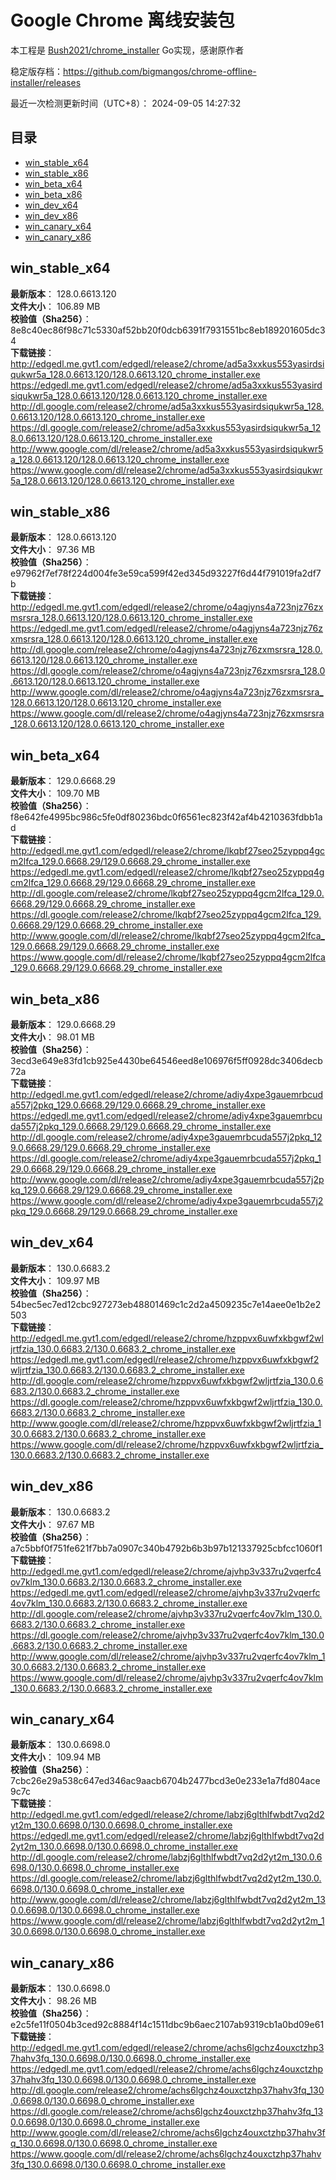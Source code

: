 # Google Chrome 离线安装包
本工程是 [Bush2021/chrome_installer](https://github.com/Bush2021/chrome_installer) Go实现，感谢原作者

稳定版存档：<https://github.com/bigmangos/chrome-offline-installer/releases>

最近一次检测更新时间（UTC+8）：
2024-09-05 14:27:32

## 目录
* [win_stable_x64](https://github.com/bigmangos/chrome-offline-installer?tab=readme-ov-file#win_stable_x64)
* [win_stable_x86](https://github.com/bigmangos/chrome-offline-installer?tab=readme-ov-file#win_stable_x86)
* [win_beta_x64](https://github.com/bigmangos/chrome-offline-installer?tab=readme-ov-file#win_beta_x64)
* [win_beta_x86](https://github.com/bigmangos/chrome-offline-installer?tab=readme-ov-file#win_beta_x86)
* [win_dev_x64](https://github.com/bigmangos/chrome-offline-installer?tab=readme-ov-file#win_dev_x64)
* [win_dev_x86](https://github.com/bigmangos/chrome-offline-installer?tab=readme-ov-file#win_dev_x86)
* [win_canary_x64](https://github.com/bigmangos/chrome-offline-installer?tab=readme-ov-file#win_canary_x64)
* [win_canary_x86](https://github.com/bigmangos/chrome-offline-installer?tab=readme-ov-file#win_canary_x86)

## win_stable_x64
**最新版本**： 128.0.6613.120  
**文件大小**： 106.89 MB  
**校验值（Sha256）**： 8e8c40ec86f98c71c5330af52bb20f0dcb6391f7931551bc8eb189201605dc34  
**下载链接**：
http://edgedl.me.gvt1.com/edgedl/release2/chrome/ad5a3xxkus553yasirdsiqukwr5a_128.0.6613.120/128.0.6613.120_chrome_installer.exe
https://edgedl.me.gvt1.com/edgedl/release2/chrome/ad5a3xxkus553yasirdsiqukwr5a_128.0.6613.120/128.0.6613.120_chrome_installer.exe
http://dl.google.com/release2/chrome/ad5a3xxkus553yasirdsiqukwr5a_128.0.6613.120/128.0.6613.120_chrome_installer.exe
https://dl.google.com/release2/chrome/ad5a3xxkus553yasirdsiqukwr5a_128.0.6613.120/128.0.6613.120_chrome_installer.exe
http://www.google.com/dl/release2/chrome/ad5a3xxkus553yasirdsiqukwr5a_128.0.6613.120/128.0.6613.120_chrome_installer.exe
https://www.google.com/dl/release2/chrome/ad5a3xxkus553yasirdsiqukwr5a_128.0.6613.120/128.0.6613.120_chrome_installer.exe
## win_stable_x86
**最新版本**： 128.0.6613.120  
**文件大小**： 97.36 MB  
**校验值（Sha256）**： e97962f7ef78f224d004fe3e59ca599f42ed345d93227f6d44f791019fa2df7b  
**下载链接**：
http://edgedl.me.gvt1.com/edgedl/release2/chrome/o4agjyns4a723njz76zxmsrsra_128.0.6613.120/128.0.6613.120_chrome_installer.exe
https://edgedl.me.gvt1.com/edgedl/release2/chrome/o4agjyns4a723njz76zxmsrsra_128.0.6613.120/128.0.6613.120_chrome_installer.exe
http://dl.google.com/release2/chrome/o4agjyns4a723njz76zxmsrsra_128.0.6613.120/128.0.6613.120_chrome_installer.exe
https://dl.google.com/release2/chrome/o4agjyns4a723njz76zxmsrsra_128.0.6613.120/128.0.6613.120_chrome_installer.exe
http://www.google.com/dl/release2/chrome/o4agjyns4a723njz76zxmsrsra_128.0.6613.120/128.0.6613.120_chrome_installer.exe
https://www.google.com/dl/release2/chrome/o4agjyns4a723njz76zxmsrsra_128.0.6613.120/128.0.6613.120_chrome_installer.exe
## win_beta_x64
**最新版本**： 129.0.6668.29  
**文件大小**： 109.70 MB  
**校验值（Sha256）**： f8e642fe4995bc986c5fe0df80236bdc0f6561ec823f42af4b4210363fdbb1ad  
**下载链接**：
http://edgedl.me.gvt1.com/edgedl/release2/chrome/lkqbf27seo25zyppq4gcm2lfca_129.0.6668.29/129.0.6668.29_chrome_installer.exe
https://edgedl.me.gvt1.com/edgedl/release2/chrome/lkqbf27seo25zyppq4gcm2lfca_129.0.6668.29/129.0.6668.29_chrome_installer.exe
http://dl.google.com/release2/chrome/lkqbf27seo25zyppq4gcm2lfca_129.0.6668.29/129.0.6668.29_chrome_installer.exe
https://dl.google.com/release2/chrome/lkqbf27seo25zyppq4gcm2lfca_129.0.6668.29/129.0.6668.29_chrome_installer.exe
http://www.google.com/dl/release2/chrome/lkqbf27seo25zyppq4gcm2lfca_129.0.6668.29/129.0.6668.29_chrome_installer.exe
https://www.google.com/dl/release2/chrome/lkqbf27seo25zyppq4gcm2lfca_129.0.6668.29/129.0.6668.29_chrome_installer.exe
## win_beta_x86
**最新版本**： 129.0.6668.29  
**文件大小**： 98.01 MB  
**校验值（Sha256）**： 3ecd3e649e83fd1cb925e4430be64546eed8e106976f5ff0928dc3406decb72a  
**下载链接**：
http://edgedl.me.gvt1.com/edgedl/release2/chrome/adiy4xpe3gauemrbcuda557j2pkq_129.0.6668.29/129.0.6668.29_chrome_installer.exe
https://edgedl.me.gvt1.com/edgedl/release2/chrome/adiy4xpe3gauemrbcuda557j2pkq_129.0.6668.29/129.0.6668.29_chrome_installer.exe
http://dl.google.com/release2/chrome/adiy4xpe3gauemrbcuda557j2pkq_129.0.6668.29/129.0.6668.29_chrome_installer.exe
https://dl.google.com/release2/chrome/adiy4xpe3gauemrbcuda557j2pkq_129.0.6668.29/129.0.6668.29_chrome_installer.exe
http://www.google.com/dl/release2/chrome/adiy4xpe3gauemrbcuda557j2pkq_129.0.6668.29/129.0.6668.29_chrome_installer.exe
https://www.google.com/dl/release2/chrome/adiy4xpe3gauemrbcuda557j2pkq_129.0.6668.29/129.0.6668.29_chrome_installer.exe
## win_dev_x64
**最新版本**： 130.0.6683.2  
**文件大小**： 109.97 MB  
**校验值（Sha256）**： 54bec5ec7ed12cbc927273eb48801469c1c2d2a4509235c7e14aee0e1b2e2503  
**下载链接**：
http://edgedl.me.gvt1.com/edgedl/release2/chrome/hzppvx6uwfxkbgwf2wljrtfzia_130.0.6683.2/130.0.6683.2_chrome_installer.exe
https://edgedl.me.gvt1.com/edgedl/release2/chrome/hzppvx6uwfxkbgwf2wljrtfzia_130.0.6683.2/130.0.6683.2_chrome_installer.exe
http://dl.google.com/release2/chrome/hzppvx6uwfxkbgwf2wljrtfzia_130.0.6683.2/130.0.6683.2_chrome_installer.exe
https://dl.google.com/release2/chrome/hzppvx6uwfxkbgwf2wljrtfzia_130.0.6683.2/130.0.6683.2_chrome_installer.exe
http://www.google.com/dl/release2/chrome/hzppvx6uwfxkbgwf2wljrtfzia_130.0.6683.2/130.0.6683.2_chrome_installer.exe
https://www.google.com/dl/release2/chrome/hzppvx6uwfxkbgwf2wljrtfzia_130.0.6683.2/130.0.6683.2_chrome_installer.exe
## win_dev_x86
**最新版本**： 130.0.6683.2  
**文件大小**： 97.67 MB  
**校验值（Sha256）**： a7c5bbf0f751fe621f7bb7a0907c340b4792b6b3b97b121337925cbfcc1060f1  
**下载链接**：
http://edgedl.me.gvt1.com/edgedl/release2/chrome/ajvhp3v337ru2vqerfc4ov7klm_130.0.6683.2/130.0.6683.2_chrome_installer.exe
https://edgedl.me.gvt1.com/edgedl/release2/chrome/ajvhp3v337ru2vqerfc4ov7klm_130.0.6683.2/130.0.6683.2_chrome_installer.exe
http://dl.google.com/release2/chrome/ajvhp3v337ru2vqerfc4ov7klm_130.0.6683.2/130.0.6683.2_chrome_installer.exe
https://dl.google.com/release2/chrome/ajvhp3v337ru2vqerfc4ov7klm_130.0.6683.2/130.0.6683.2_chrome_installer.exe
http://www.google.com/dl/release2/chrome/ajvhp3v337ru2vqerfc4ov7klm_130.0.6683.2/130.0.6683.2_chrome_installer.exe
https://www.google.com/dl/release2/chrome/ajvhp3v337ru2vqerfc4ov7klm_130.0.6683.2/130.0.6683.2_chrome_installer.exe
## win_canary_x64
**最新版本**： 130.0.6698.0  
**文件大小**： 109.94 MB  
**校验值（Sha256）**： 7cbc26e29a538c647ed346ac9aacb6704b2477bcd3e0e233e1a7fd804ace9c7c  
**下载链接**：
http://edgedl.me.gvt1.com/edgedl/release2/chrome/labzj6glthlfwbdt7vq2d2yt2m_130.0.6698.0/130.0.6698.0_chrome_installer.exe
https://edgedl.me.gvt1.com/edgedl/release2/chrome/labzj6glthlfwbdt7vq2d2yt2m_130.0.6698.0/130.0.6698.0_chrome_installer.exe
http://dl.google.com/release2/chrome/labzj6glthlfwbdt7vq2d2yt2m_130.0.6698.0/130.0.6698.0_chrome_installer.exe
https://dl.google.com/release2/chrome/labzj6glthlfwbdt7vq2d2yt2m_130.0.6698.0/130.0.6698.0_chrome_installer.exe
http://www.google.com/dl/release2/chrome/labzj6glthlfwbdt7vq2d2yt2m_130.0.6698.0/130.0.6698.0_chrome_installer.exe
https://www.google.com/dl/release2/chrome/labzj6glthlfwbdt7vq2d2yt2m_130.0.6698.0/130.0.6698.0_chrome_installer.exe
## win_canary_x86
**最新版本**： 130.0.6698.0  
**文件大小**： 98.26 MB  
**校验值（Sha256）**： e2c5fe11f0504b3ced92c8884f14c1511dbc9b6aec2107ab9319cb1a0bd09e61  
**下载链接**：
http://edgedl.me.gvt1.com/edgedl/release2/chrome/achs6lgchz4ouxctzhp37hahv3fq_130.0.6698.0/130.0.6698.0_chrome_installer.exe
https://edgedl.me.gvt1.com/edgedl/release2/chrome/achs6lgchz4ouxctzhp37hahv3fq_130.0.6698.0/130.0.6698.0_chrome_installer.exe
http://dl.google.com/release2/chrome/achs6lgchz4ouxctzhp37hahv3fq_130.0.6698.0/130.0.6698.0_chrome_installer.exe
https://dl.google.com/release2/chrome/achs6lgchz4ouxctzhp37hahv3fq_130.0.6698.0/130.0.6698.0_chrome_installer.exe
http://www.google.com/dl/release2/chrome/achs6lgchz4ouxctzhp37hahv3fq_130.0.6698.0/130.0.6698.0_chrome_installer.exe
https://www.google.com/dl/release2/chrome/achs6lgchz4ouxctzhp37hahv3fq_130.0.6698.0/130.0.6698.0_chrome_installer.exe
